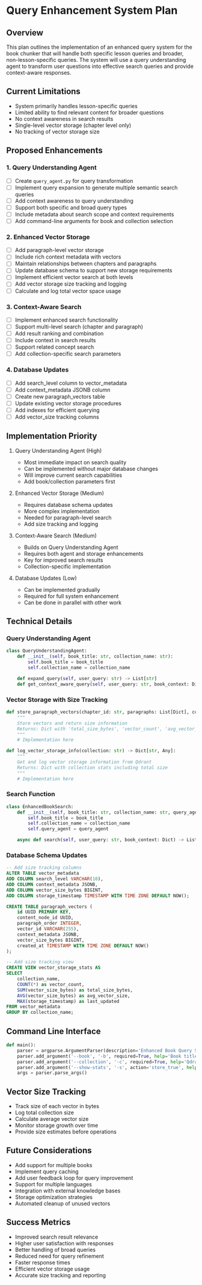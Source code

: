 # Query Enhancement System Plan

## Overview
This plan outlines the implementation of an enhanced query system for the book chunker that will handle both specific lesson queries and broader, non-lesson-specific queries. The system will use a query understanding agent to transform user questions into effective search queries and provide context-aware responses.

## Current Limitations
- System primarily handles lesson-specific queries
- Limited ability to find relevant content for broader questions
- No context awareness in search results
- Single-level vector storage (chapter level only)
- No tracking of vector storage size

## Proposed Enhancements

### 1. Query Understanding Agent
- [ ] Create `query_agent.py` for query transformation
- [ ] Implement query expansion to generate multiple semantic search queries
- [ ] Add context awareness to query understanding
- [ ] Support both specific and broad query types
- [ ] Include metadata about search scope and context requirements
- [ ] Add command-line arguments for book and collection selection

### 2. Enhanced Vector Storage
- [ ] Add paragraph-level vector storage
- [ ] Include rich context metadata with vectors
- [ ] Maintain relationships between chapters and paragraphs
- [ ] Update database schema to support new storage requirements
- [ ] Implement efficient vector search at both levels
- [ ] Add vector storage size tracking and logging
- [ ] Calculate and log total vector space usage

### 3. Context-Aware Search
- [ ] Implement enhanced search functionality
- [ ] Support multi-level search (chapter and paragraph)
- [ ] Add result ranking and combination
- [ ] Include context in search results
- [ ] Support related concept search
- [ ] Add collection-specific search parameters

### 4. Database Updates
- [ ] Add search_level column to vector_metadata
- [ ] Add context_metadata JSONB column
- [ ] Create new paragraph_vectors table
- [ ] Update existing vector storage procedures
- [ ] Add indexes for efficient querying
- [ ] Add vector_size tracking columns

## Implementation Priority
1. Query Understanding Agent (High)
   - Most immediate impact on search quality
   - Can be implemented without major database changes
   - Will improve current search capabilities
   - Add book/collection parameters first

2. Enhanced Vector Storage (Medium)
   - Requires database schema updates
   - More complex implementation
   - Needed for paragraph-level search
   - Add size tracking and logging

3. Context-Aware Search (Medium)
   - Builds on Query Understanding Agent
   - Requires both agent and storage enhancements
   - Key for improved search results
   - Collection-specific implementation

4. Database Updates (Low)
   - Can be implemented gradually
   - Required for full system enhancement
   - Can be done in parallel with other work

## Technical Details

### Query Understanding Agent
```python
class QueryUnderstandingAgent:
    def __init__(self, book_title: str, collection_name: str):
        self.book_title = book_title
        self.collection_name = collection_name

    def expand_query(self, user_query: str) -> List[str]
    def get_context_aware_query(self, user_query: str, book_context: Dict) -> Dict
```

### Vector Storage with Size Tracking
```python
def store_paragraph_vectors(chapter_id: str, paragraphs: List[Dict], collection: str) -> Dict[str, int]:
    """
    Store vectors and return size information
    Returns: Dict with 'total_size_bytes', 'vector_count', 'avg_vector_size'
    """
    # Implementation here

def log_vector_storage_info(collection: str) -> Dict[str, Any]:
    """
    Get and log vector storage information from Qdrant
    Returns: Dict with collection stats including total size
    """
    # Implementation here
```

### Search Function
```python
class EnhancedBookSearch:
    def __init__(self, book_title: str, collection_name: str, query_agent: QueryUnderstandingAgent):
        self.book_title = book_title
        self.collection_name = collection_name
        self.query_agent = query_agent

    async def search(self, user_query: str, book_context: Dict) -> List[Dict]
```

### Database Schema Updates
```sql
-- Add size tracking columns
ALTER TABLE vector_metadata
ADD COLUMN search_level VARCHAR(10),
ADD COLUMN context_metadata JSONB,
ADD COLUMN vector_size_bytes BIGINT,
ADD COLUMN storage_timestamp TIMESTAMP WITH TIME ZONE DEFAULT NOW();

CREATE TABLE paragraph_vectors (
    id UUID PRIMARY KEY,
    content_node_id UUID,
    paragraph_order INTEGER,
    vector_id VARCHAR(255),
    context_metadata JSONB,
    vector_size_bytes BIGINT,
    created_at TIMESTAMP WITH TIME ZONE DEFAULT NOW()
);

-- Add size tracking view
CREATE VIEW vector_storage_stats AS
SELECT 
    collection_name,
    COUNT(*) as vector_count,
    SUM(vector_size_bytes) as total_size_bytes,
    AVG(vector_size_bytes) as avg_vector_size,
    MAX(storage_timestamp) as last_updated
FROM vector_metadata
GROUP BY collection_name;
```

## Command Line Interface
```python
def main():
    parser = argparse.ArgumentParser(description='Enhanced Book Query System')
    parser.add_argument('--book', '-b', required=True, help='Book title to use')
    parser.add_argument('--collection', '-c', required=True, help='Qdrant collection name')
    parser.add_argument('--show-stats', '-s', action='store_true', help='Show vector storage statistics')
    args = parser.parse_args()
```

## Vector Size Tracking
- Track size of each vector in bytes
- Log total collection size
- Calculate average vector size
- Monitor storage growth over time
- Provide size estimates before operations

## Future Considerations
- Add support for multiple books
- Implement query caching
- Add user feedback loop for query improvement
- Support for multiple languages
- Integration with external knowledge bases
- Storage optimization strategies
- Automated cleanup of unused vectors

## Success Metrics
- Improved search result relevance
- Higher user satisfaction with responses
- Better handling of broad queries
- Reduced need for query refinement
- Faster response times
- Efficient vector storage usage
- Accurate size tracking and reporting 